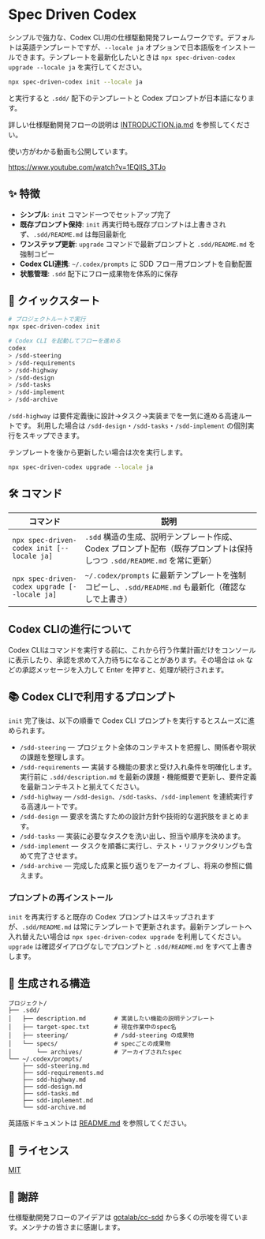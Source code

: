 # Spec Driven Codex

シンプルで強力な、Codex CLI用の仕様駆動開発フレームワークです。デフォルトは英語テンプレートですが、`--locale ja` オプションで日本語版をインストールできます。テンプレートを最新化したいときは `npx spec-driven-codex upgrade --locale ja` を実行してください。

```bash
npx spec-driven-codex init --locale ja
```

と実行すると `.sdd/` 配下のテンプレートと Codex プロンプトが日本語になります。

詳しい仕様駆動開発フローの説明は [INTRODUCTION.ja.md](./INTRODUCTION.ja.md) を参照してください。

使い方がわかる動画も公開しています。

https://www.youtube.com/watch?v=1EQllS_3TJo

## ✨ 特徴

- **シンプル**: `init` コマンド一つでセットアップ完了
- **既存プロンプト保持**: `init` 再実行時も既存プロンプトは上書きされず、`.sdd/README.md` は毎回最新化
- **ワンステップ更新**: `upgrade` コマンドで最新プロンプトと `.sdd/README.md` を強制コピー
- **Codex CLI連携**: `~/.codex/prompts` に SDD フロー用プロンプトを自動配置
- **状態管理**: `.sdd` 配下にフロー成果物を体系的に保存

## 🚀 クイックスタート

```bash
# プロジェクトルートで実行
npx spec-driven-codex init

# Codex CLI を起動してフローを進める
codex
> /sdd-steering
> /sdd-requirements
> /sdd-highway
> /sdd-design
> /sdd-tasks
> /sdd-implement
> /sdd-archive
```

`/sdd-highway` は要件定義後に設計->タスク->実装までを一気に進める高速ルートです。
利用した場合は `/sdd-design`・`/sdd-tasks`・`/sdd-implement` の個別実行をスキップできます。

テンプレートを後から更新したい場合は次を実行します。

```bash
npx spec-driven-codex upgrade --locale ja
```

## 🛠 コマンド

| コマンド | 説明 |
| --- | --- |
| `npx spec-driven-codex init [--locale ja]` | `.sdd` 構造の生成、説明テンプレート作成、Codex プロンプト配布（既存プロンプトは保持しつつ `.sdd/README.md` を常に更新） |
| `npx spec-driven-codex upgrade [--locale ja]` | `~/.codex/prompts` に最新テンプレートを強制コピーし、`.sdd/README.md` も最新化（確認なしで上書き） |

## Codex CLIの進行について

Codex CLIはコマンドを実行する前に、これから行う作業計画だけをコンソールに表示したり、承認を求めて入力待ちになることがあります。その場合は `ok` などの承認メッセージを入力して Enter を押すと、処理が続行されます。

## 📚 Codex CLIで利用するプロンプト

`init` 完了後は、以下の順番で Codex CLI プロンプトを実行するとスムーズに進められます。

- `/sdd-steering` — プロジェクト全体のコンテキストを把握し、関係者や現状の課題を整理します。
- `/sdd-requirements` — 実装する機能の要求と受け入れ条件を明確化します。実行前に `.sdd/description.md` を最新の課題・機能概要で更新し、要件定義を最新コンテキストと揃えてください。
- `/sdd-highway` — `/sdd-design`、`/sdd-tasks`、`/sdd-implement` を連続実行する高速ルートです。
- `/sdd-design` — 要求を満たすための設計方針や技術的な選択肢をまとめます。
- `/sdd-tasks` — 実装に必要なタスクを洗い出し、担当や順序を決めます。
- `/sdd-implement` — タスクを順番に実行し、テスト・リファクタリングも含めて完了させます。
- `/sdd-archive` — 完成した成果と振り返りをアーカイブし、将来の参照に備えます。

### プロンプトの再インストール

`init` を再実行すると既存の Codex プロンプトはスキップされますが、`.sdd/README.md` は常にテンプレートで更新されます。最新テンプレートへ入れ替えたい場合は `npx spec-driven-codex upgrade` を利用してください。`upgrade` は確認ダイアログなしでプロンプトと `.sdd/README.md` をすべて上書きします。

## 📂 生成される構造

```
プロジェクト/
├── .sdd/
│   ├── description.md        # 実装したい機能の説明テンプレート
│   ├── target-spec.txt       # 現在作業中のspec名
│   ├── steering/             # /sdd-steering の成果物
│   └── specs/                # specごとの成果物
│       └── archives/         # アーカイブされたspec
└── ~/.codex/prompts/
    ├── sdd-steering.md
    ├── sdd-requirements.md
    ├── sdd-highway.md
    ├── sdd-design.md
    ├── sdd-tasks.md
    ├── sdd-implement.md
    └── sdd-archive.md
```

英語版ドキュメントは [README.md](./README.md) を参照してください。

## 📄 ライセンス

[MIT](./LICENSE)

## 🙏 謝辞

仕様駆動開発フローのアイデアは [gotalab/cc-sdd](https://github.com/gotalab/cc-sdd) から多くの示唆を得ています。メンテナの皆さまに感謝します。
